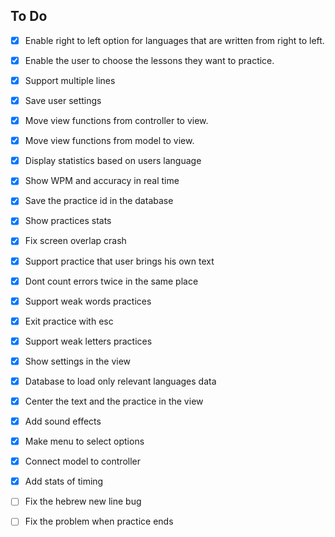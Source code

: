 
## To Do

- [x] Enable right to left option for languages that are written from right to left.
- [x] Enable the user to choose the lessons they want to practice.
- [x] Support multiple lines
- [x] Save user settings
- [x] Move view functions from controller to view.
- [x] Move view functions from model to view.
- [x] Display statistics based on users language
- [x] Show WPM and accuracy in real time
- [x] Save the practice id in the database
- [x] Show practices stats
- [x] Fix screen overlap crash
- [x] Support practice that user brings his own text 
- [x] Dont count errors twice in the same place
- [x] Support weak words practices
- [x] Exit practice with esc
- [x] Support weak letters practices
- [x] Show settings in the view
- [x] Database to load only relevant languages data
- [x] Center the text and the practice in the view
- [x] Add sound effects

- [x] Make menu to select options
- [x] Connect model to controller
- [x] Add stats of timing
- [ ] Fix the hebrew new line bug
- [ ] Fix the problem when practice ends